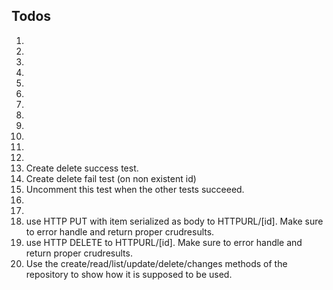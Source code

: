 ## Todos

1.
2.
3.
4.
5.
6.
7.
8.
9.
10.
11.
12.
13. Create delete success test.
14. Create delete fail test (on non existent id)
15. Uncomment this test when the other tests succeeed.
16.
17.
18. use HTTP PUT with item serialized as body to HTTPURL/[id]. Make sure to error handle and return proper crudresults.
19. use HTTP DELETE to HTTPURL/[id]. Make sure to error handle and return proper crudresults.
20. Use the create/read/list/update/delete/changes methods of the repository to show how it is supposed to be used.
